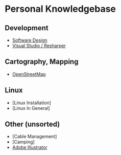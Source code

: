 # Personal Knowledgebase

## Development
- [Software Design](se-design.html)
- [Visual Studio / Resharper](vs-resharper.html)

## Cartography, Mapping
- [OpenStreetMap](osm.html)

## Linux
- [Linux Installation]
- [Linux In General]

## Other (unsorted)
- [Cable Management]
- [Camping]
- [Adobe Illustrator](illustrator.html)
